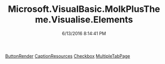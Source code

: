 ﻿---
title: Microsoft.VisualBasic.MolkPlusTheme.Visualise.Elements
date: 6/13/2016 8:14:41 PM
---

[ButtonRender](T-Microsoft.VisualBasic.MolkPlusTheme.Visualise.Elements.ButtonRender.html)
[CaptionResources](T-Microsoft.VisualBasic.MolkPlusTheme.Visualise.Elements.CaptionResources.html)
[Checkbox](T-Microsoft.VisualBasic.MolkPlusTheme.Visualise.Elements.Checkbox.html)
[MultipleTabPage](T-Microsoft.VisualBasic.MolkPlusTheme.Visualise.Elements.MultipleTabPage.html)
